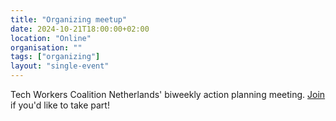 ```yaml
---
title: "Organizing meetup"
date: 2024-10-21T18:00:00+02:00
location: "Online"
organisation: ""
tags: ["organizing"]
layout: "single-event"
---
```


Tech Workers Coalition Netherlands' biweekly action planning meeting. [Join](join) if you'd like to take part!
